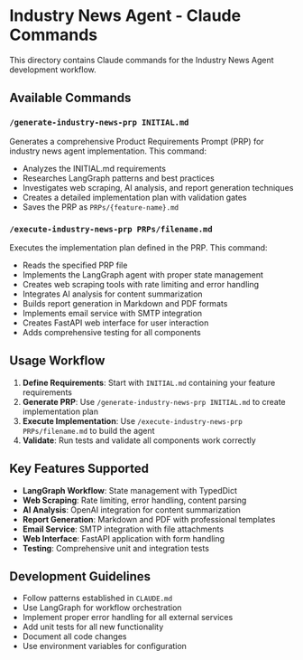 # Industry News Agent - Claude Commands

This directory contains Claude commands for the Industry News Agent development workflow.

## Available Commands

### `/generate-industry-news-prp INITIAL.md`
Generates a comprehensive Product Requirements Prompt (PRP) for industry news agent implementation. This command:

- Analyzes the INITIAL.md requirements
- Researches LangGraph patterns and best practices
- Investigates web scraping, AI analysis, and report generation techniques
- Creates a detailed implementation plan with validation gates
- Saves the PRP as `PRPs/{feature-name}.md`

### `/execute-industry-news-prp PRPs/filename.md`
Executes the implementation plan defined in the PRP. This command:

- Reads the specified PRP file
- Implements the LangGraph agent with proper state management
- Creates web scraping tools with rate limiting and error handling
- Integrates AI analysis for content summarization
- Builds report generation in Markdown and PDF formats
- Implements email service with SMTP integration
- Creates FastAPI web interface for user interaction
- Adds comprehensive testing for all components

## Usage Workflow

1. **Define Requirements**: Start with `INITIAL.md` containing your feature requirements
2. **Generate PRP**: Use `/generate-industry-news-prp INITIAL.md` to create implementation plan
3. **Execute Implementation**: Use `/execute-industry-news-prp PRPs/filename.md` to build the agent
4. **Validate**: Run tests and validate all components work correctly

## Key Features Supported

- **LangGraph Workflow**: State management with TypedDict
- **Web Scraping**: Rate limiting, error handling, content parsing
- **AI Analysis**: OpenAI integration for content summarization
- **Report Generation**: Markdown and PDF with professional templates
- **Email Service**: SMTP integration with file attachments
- **Web Interface**: FastAPI application with form handling
- **Testing**: Comprehensive unit and integration tests

## Development Guidelines

- Follow patterns established in `CLAUDE.md`
- Use LangGraph for workflow orchestration
- Implement proper error handling for all external services
- Add unit tests for all new functionality
- Document all code changes
- Use environment variables for configuration 
